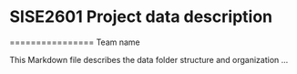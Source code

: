 # SISE2601 Project data description
================
Team name

This Markdown file describes the data folder structure and organization ...
